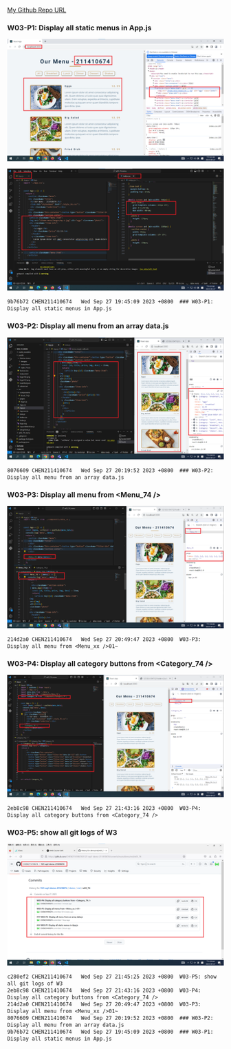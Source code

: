 [My Github Repo URL](https://github.com/CHEN211410674/1121-wp1-demo-211410674.git)

### W03-P1: Display all static menus in App.js

![](w03-p1-1.png)

![](w03-p1-2.png)

```
9b76b72 CHEN211410674   Wed Sep 27 19:45:09 2023 +0800  ### W03-P1: Display all static menus in App.js
```

### W03-P2: Display all menu from an array data.js

![](w03-p2.png)

```
8076609 CHEN211410674   Wed Sep 27 20:19:52 2023 +0800  ### W03-P2: Display all menu from an array data.js
```

### W03-P3: Display all menu from <Menu_74 />

![](w03-p3.png)

```
214d2a0 CHEN211410674   Wed Sep 27 20:49:47 2023 +0800  W03-P3: Display all menu from <Menu_xx />01~
```

### W03-P4: Display all category buttons from <Category_74 />

![](w03-p4.png)

```
2eb8c98 CHEN211410674   Wed Sep 27 21:43:16 2023 +0800  W03-P4: Display all category buttons from <Category_74 />
```

### W03-P5: show all git logs of W3

![](w03-p5.png)

```
c280ef2 CHEN211410674   Wed Sep 27 21:45:25 2023 +0800  W03-P5: show all git logs of W3
2eb8c98 CHEN211410674   Wed Sep 27 21:43:16 2023 +0800  W03-P4: Display all category buttons from <Category_74 />
214d2a0 CHEN211410674   Wed Sep 27 20:49:47 2023 +0800  W03-P3: Display all menu from <Menu_xx />01~
8076609 CHEN211410674   Wed Sep 27 20:19:52 2023 +0800  ### W03-P2: Display all menu from an array data.js
9b76b72 CHEN211410674   Wed Sep 27 19:45:09 2023 +0800  ### W03-P1: Display all static menus in App.js

```
